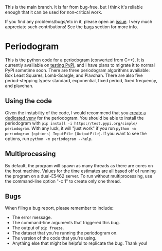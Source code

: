 
This is the main branch. It is far from bug-free, but I think it's reliable enough that it can be used for non-critical work.

If you find any problems/bugs/etc in it, please open an [issue](https://github.com/LindirQuenya/Periodogram/issues). I very much appreciate such contributions! See the [bugs](#bugs) section for more info.

# Periodogram
This is the python code for a periodogram (converted from C++).
It is currently availiable on [testing PyPI](https://test.pypi.org/project/periodogram), and I have plans to migrate it to normal PyPI sometime soon.
There are three periodogram algorithms availiable: Box Least Squares, Lomb-Scargle, and Plavchan.
There are also five period-stepping types: standard, exponential, fixed period, fixed frequency, and plavchan.

## Using the code
Given the instability of the code, I would recommend that you [create a dedicated venv](https://docs.python.org/3/library/venv.html) for the periodogram.
You should be able to install the periodogram with `pip install -i https://test.pypi.org/simple/ periodogram`.
With any luck, it will "just work" if you run `python -m periodogram [options] InputFile [OutputFile]`.
If you want to see the options, run `python -m periodogram --help`.

## Multiprocessing
By default, the program will spawn as many threads as there are cores on the host machine.
Values for the time estimates are all based off of running the program on a dual-E5462 server.
To run without multiprocessing, use the command-line option "-c 1" to create only one thread.

## Bugs
When filing a bug report, please remember to include:
 - The error message.
 - The command-line arguments that triggered this bug.
 - The output of `pip freeze`.
 - The dataset that you're running the periodogram on.
 - The version of the code that you're using.
 - Anything else that might be helpful to replicate the bug.
Thank you!
